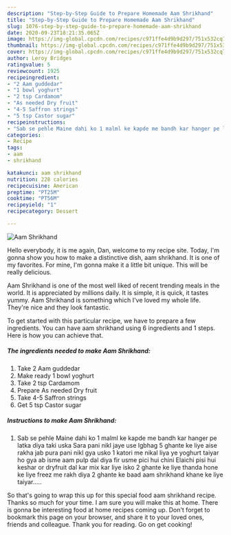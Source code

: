 ```yaml
---
description: "Step-by-Step Guide to Prepare Homemade Aam Shrikhand"
title: "Step-by-Step Guide to Prepare Homemade Aam Shrikhand"
slug: 1076-step-by-step-guide-to-prepare-homemade-aam-shrikhand
date: 2020-09-23T18:21:35.065Z
image: https://img-global.cpcdn.com/recipes/c971ffe4d9b9d297/751x532cq70/aam-shrikhand-recipe-main-photo.jpg
thumbnail: https://img-global.cpcdn.com/recipes/c971ffe4d9b9d297/751x532cq70/aam-shrikhand-recipe-main-photo.jpg
cover: https://img-global.cpcdn.com/recipes/c971ffe4d9b9d297/751x532cq70/aam-shrikhand-recipe-main-photo.jpg
author: Leroy Bridges
ratingvalue: 5
reviewcount: 1925
recipeingredient:
- "2 Aam guddedar"
- "1 bowl yoghurt"
- "2 tsp Cardamom"
- "As needed Dry fruit"
- "4-5 Saffron strings"
- "5 tsp Castor sugar"
recipeinstructions:
- "Sab se pehle Maine dahi ko 1 malml ke kapde me bandh kar hanger pe latka diya taki uska Sara pani nikl jaye use lgbhag 5 ghante ke liye aise rakha jab pura pani nikl gya usko 1 katori me nikal liya ye yoghurt taiyar ho gya ab isme aam pulp dal diya fir usme pici hui chini Elaichi pisi hui keshar or dryfruit dal kar mix kar liye isko 2 ghante ke liye thanda hone ke liye freez me rakh diya 2 ghante ke baad aam shrikhand khane ke liye taiyar....."
categories:
- Recipe
tags:
- aam
- shrikhand

katakunci: aam shrikhand 
nutrition: 228 calories
recipecuisine: American
preptime: "PT25M"
cooktime: "PT56M"
recipeyield: "1"
recipecategory: Dessert

---
```



![Aam Shrikhand](https://img-global.cpcdn.com/recipes/c971ffe4d9b9d297/751x532cq70/aam-shrikhand-recipe-main-photo.jpg)

Hello everybody, it is me again, Dan, welcome to my recipe site. Today, I'm gonna show you how to make a distinctive dish, aam shrikhand. It is one of my favorites. For mine, I'm gonna make it a little bit unique. This will be really delicious.



Aam Shrikhand is one of the most well liked of recent trending meals in the world. It is appreciated by millions daily. It is simple, it is quick, it tastes yummy. Aam Shrikhand is something which I've loved my whole life. They're nice and they look fantastic.


To get started with this particular recipe, we have to prepare a few ingredients. You can have aam shrikhand using 6 ingredients and 1 steps. Here is how you can achieve that.

<!--inarticleads1-->

##### The ingredients needed to make Aam Shrikhand:

1. Take 2 Aam guddedar
1. Make ready 1 bowl yoghurt
1. Take 2 tsp Cardamom
1. Prepare As needed Dry fruit
1. Take 4-5 Saffron strings
1. Get 5 tsp Castor sugar




<!--inarticleads2-->

##### Instructions to make Aam Shrikhand:

1. Sab se pehle Maine dahi ko 1 malml ke kapde me bandh kar hanger pe latka diya taki uska Sara pani nikl jaye use lgbhag 5 ghante ke liye aise rakha jab pura pani nikl gya usko 1 katori me nikal liya ye yoghurt taiyar ho gya ab isme aam pulp dal diya fir usme pici hui chini Elaichi pisi hui keshar or dryfruit dal kar mix kar liye isko 2 ghante ke liye thanda hone ke liye freez me rakh diya 2 ghante ke baad aam shrikhand khane ke liye taiyar.....




So that's going to wrap this up for this special food aam shrikhand recipe. Thanks so much for your time. I am sure you will make this at home. There is gonna be interesting food at home recipes coming up. Don't forget to bookmark this page on your browser, and share it to your loved ones, friends and colleague. Thank you for reading. Go on get cooking!
